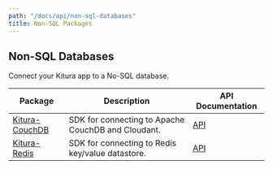 ```yaml
---
path: "/docs/api/non-sql-databases"
title: Non-SQL Packages
---
```


## Non-SQL Databases

 Connect your Kitura app to a No-SQL database.

 | Package      | Description | API Documentation |
 | ----------- | ----------- | ------- |
 | [Kitura-CouchDB](https://github.com/Kitura/Kitura-CouchDB)      | SDK for connecting to Apache CouchDB and Cloudant.  | [API](https://ibm-swift.github.io/Kitura-CouchDB/) |
 | [Kitura-Redis](https://github.com/Kitura/Kitura-Redis) | SDK for connecting to Redis key/value datastore. | [API](https://ibm-swift.github.io/Kitura-redis/) |